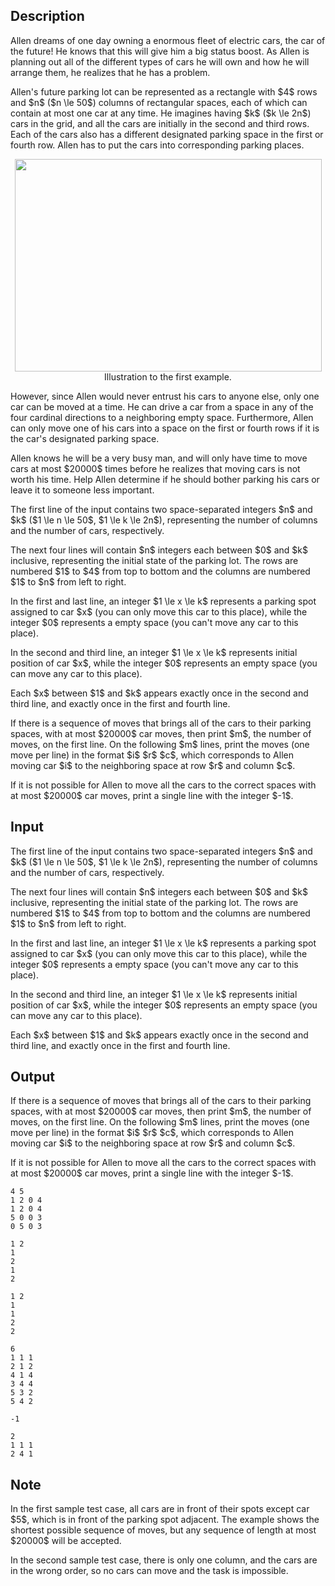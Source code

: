 ## Description

<div><p>Allen dreams of one day owning a enormous fleet of electric cars, the car of the future! He knows that this will give him a big status boost. As Allen is planning out all of the different types of cars he will own and how he will arrange them, he realizes that he has a problem. </p><p>Allen's future parking lot can be represented as a rectangle with $4$ rows and $n$ ($n \le 50$) columns of rectangular spaces, each of which can contain at most one car at any time. He imagines having $k$ ($k \le 2n$) cars in the grid, and all the cars are initially in the second and third rows. Each of the cars also has a different designated parking space in the first or fourth row. Allen has to put the cars into corresponding parking places.</p><center> <img class="tex-graphics" height="340px" src="file://sB9mr1yQ.png" style="max-width: 100.0%;max-height: 100.0%;" width="491px"> <span class="tex-font-size-small">Illustration to the first example.</span> </center><p>However, since Allen would never entrust his cars to anyone else, only one car can be moved at a time. He can drive a car from a space in any of the four cardinal directions to a neighboring empty space. Furthermore, Allen can only move one of his cars into a space on the first or fourth rows if it is the car's designated parking space. </p><p>Allen knows he will be a very busy man, and will only have time to move cars at most $20000$ times before he realizes that moving cars is not worth his time. Help Allen determine if he should bother parking his cars or leave it to someone less important.</p></div><div class="input-specification"><p>The first line of the input contains two space-separated integers $n$ and $k$ ($1 \le n \le 50$, $1 \le k \le 2n$), representing the number of columns and the number of cars, respectively.</p><p>The next four lines will contain $n$ integers each between $0$ and $k$ inclusive, representing the initial state of the parking lot. The rows are numbered $1$ to $4$ from top to bottom and the columns are numbered $1$ to $n$ from left to right.</p><p>In the first and last line, an integer $1 \le x \le k$ represents a parking spot assigned to car $x$ (you can only move this car to this place), while the integer $0$ represents a empty space (you can't move any car to this place).</p><p>In the second and third line, an integer $1 \le x \le k$ represents initial position of car $x$, while the integer $0$ represents an empty space (you can move any car to this place).</p><p>Each $x$ between $1$ and $k$ appears exactly once in the second and third line, and exactly once in the first and fourth line.</p></div><div class="output-specification"><p>If there is a sequence of moves that brings all of the cars to their parking spaces, with at most $20000$ car moves, then print $m$, the number of moves, on the first line. On the following $m$ lines, print the moves (one move per line) in the format $i$ $r$ $c$, which corresponds to Allen moving car $i$ to the neighboring space at row $r$ and column $c$.</p><p>If it is not possible for Allen to move all the cars to the correct spaces with at most $20000$ car moves, print a single line with the integer $-1$.</p></div>

## Input

<p>The first line of the input contains two space-separated integers $n$ and $k$ ($1 \le n \le 50$, $1 \le k \le 2n$), representing the number of columns and the number of cars, respectively.</p><p>The next four lines will contain $n$ integers each between $0$ and $k$ inclusive, representing the initial state of the parking lot. The rows are numbered $1$ to $4$ from top to bottom and the columns are numbered $1$ to $n$ from left to right.</p><p>In the first and last line, an integer $1 \le x \le k$ represents a parking spot assigned to car $x$ (you can only move this car to this place), while the integer $0$ represents a empty space (you can't move any car to this place).</p><p>In the second and third line, an integer $1 \le x \le k$ represents initial position of car $x$, while the integer $0$ represents an empty space (you can move any car to this place).</p><p>Each $x$ between $1$ and $k$ appears exactly once in the second and third line, and exactly once in the first and fourth line.</p>

## Output

<p>If there is a sequence of moves that brings all of the cars to their parking spaces, with at most $20000$ car moves, then print $m$, the number of moves, on the first line. On the following $m$ lines, print the moves (one move per line) in the format $i$ $r$ $c$, which corresponds to Allen moving car $i$ to the neighboring space at row $r$ and column $c$.</p><p>If it is not possible for Allen to move all the cars to the correct spaces with at most $20000$ car moves, print a single line with the integer $-1$.</p>





```input1
4 5
1 2 0 4
1 2 0 4
5 0 0 3
0 5 0 3

```




```input2
1 2
1
2
1
2

```




```input3
1 2
1
1
2
2

```




```output1
6
1 1 1
2 1 2
4 1 4
3 4 4
5 3 2
5 4 2

```




```output2
-1

```




```output3
2
1 1 1
2 4 1

```



## Note

<p>In the first sample test case, all cars are in front of their spots except car $5$, which is in front of the parking spot adjacent. The example shows the shortest possible sequence of moves, but any sequence of length at most $20000$ will be accepted.</p><p>In the second sample test case, there is only one column, and the cars are in the wrong order, so no cars can move and the task is impossible.</p>
